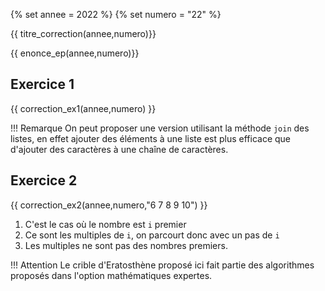 {% set annee = 2022 %}
{% set numero = "22" %}


{{ titre_correction(annee,numero)}}

{{ enonce_ep(annee,numero)}}
 

## Exercice 1

{{ correction_ex1(annee,numero) }}

!!! Remarque
    On peut proposer une version utilisant la méthode `join` des listes, en effet ajouter des éléments à une liste est plus efficace que d'ajouter des caractères à une chaîne de caractères.

## Exercice 2 
 
{{ correction_ex2(annee,numero,"6 7 8 9 10") }}

1. C'est le cas où le nombre est `i` premier
2. Ce sont les multiples de `i`, on parcourt donc avec un pas de `i`
3. Les multiples ne sont pas des nombres premiers.

!!! Attention
    Le crible d'Eratosthène proposé ici fait partie des algorithmes proposés dans l'option mathématiques expertes. 